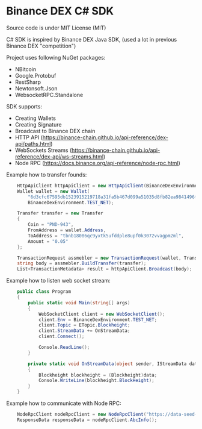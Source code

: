 Binance DEX C# SDK
==================

Source code is under MIT License (MIT)

C# SDK is inspired by Binance DEX Java SDK, (used a lot in previous Binance DEX "competition")

Project uses following NuGet packages:
- NBitcoin
- Google.Protobuf
- RestSharp
- Newtonsoft.Json
- WebsocketRPC.Standalone

SDK supports:
- Creating Wallets
- Creating Signature
- Broadcast to Binance DEX chain
- HTTP API (https://binance-chain.github.io/api-reference/dex-api/paths.html)
- WebSockets Streams (https://binance-chain.github.io/api-reference/dex-api/ws-streams.html)
- Node RPC (https://docs.binance.org/api-reference/node-rpc.html)

Example how to transfer founds:

``` cs
    HttpApiClient httpApiClient = new HttpApiClient(BinanceDexEnvironment.TEST_NET);
    Wallet wallet = new Wallet(
        "6d3cfc67595db1523915219718a31fa5b467d099a51035d8fb82ea9841496f09",
        BinanceDexEnvironment.TEST_NET);

    Transfer transfer = new Transfer
    {
        Coin = "PND-943",
        FromAddress = wallet.Address,
        ToAddress = "tbnb18086qc9yxtk5ufddple8upf0k3072vvagpm2ml",
        Amount = "0.05"
    };

    TransactionRequest assmebler = new TransactionRequest(wallet, TransactionOption.DefaultInstace);
    string body = assmebler.BuildTransfer(transfer);
    List<TransactionMetadata> result = httpApiClient.Broadcast(body);
```

Example how to listen web socket stream:


``` cs
    public class Program
    {
        public static void Main(string[] args)
        {
            WebSocketClient client = new WebSocketClient();
            client.Env = BinanceDexEnvironment.TEST_NET;
            client.Topic = ETopic.Blockheight;
            client.StreamData += OnStreamData;
            client.Connect();

            Console.ReadLine();
        }

        private static void OnStreamData(object sender, IStreamData data)
        {
            Blockheight blockheight = (Blockheight)data;
            Console.WriteLine(blockheight.BlockHeight);
        }
    }
```

Example how to communicate with Node RPC:

``` cs
    NodeRpcClient nodeRpcClient = new NodeRpcClient("https://data-seed-pre-0-s1.binance.org");
    ResponseData responseData = nodeRpcClient.AbcInfo();
```
